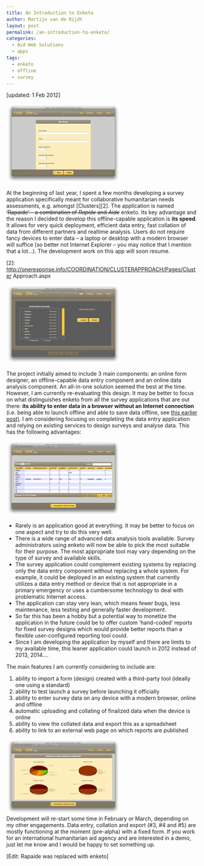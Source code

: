 ```yaml
---
title: An Introduction to Enketo
author: Martijn van de Rijdt
layout: post
permalink: /an-introduction-to-enketo/
categories:
  - Aid Web Solutions
  - apps
tags:
  - enketo
  - offline
  - survey
---
```

\[updated: 1 Feb 2012\]

![screenshot of Rapaide][1]

 [1]: ../files/2012/01/Screen-Shot-2012-01-02-at-4.52.53-PM-300x209.png "Rapaide "

At the beginning of last year, I spent a few months developing a survey application specifically meant for collaborative humanitarian needs assessments, e.g. amongst [Clusters][2]. The application is named ~~‘Rapaide’ – a combination of *Rapide* and *Aide*~~ enketo. Its key advantage and the reason I decided to develop this offline-capable application is **its speed**. It allows for very quick deployment, efficient data entry, fast collation of data from different partners and realtime analysis. Users do not require fancy devices to enter data – a laptop or desktop with a modern browser will suffice (so better not Internet Explorer – you may notice that I mention that a lot…). The development work on this app will soon resume.

 [2]: http://oneresponse.info/COORDINATION/CLUSTERAPPROACH/Pages/Cluster Approach.aspx

![screenshot of Rapaide][3]

 [3]: ../files/2012/01/Screen-Shot-2012-01-02-at-4.56.37-PM-300x209.png "Rapaide Local Data"

The project initially aimed to include 3 main components: an online form designer, an offline-capable data entry component and an online data analysis component. An all-in-one solution seemed the best at the time. However, I am currently re-evaluating this design. It may be better to focus on what distinguishes enketo from all the survey applications that are out there: **its ability to enter data in a browser without an Internet connection** (i.e. being able to launch offline and able to save data offline, see [this earlier post)][4]. I am considering focusing on completing the data entry application and relying on existing services to design surveys and analyse data. This has the following advantages:

 [4]: ../offline-capable-web-applications/

![screenshot of Rapaide][5]

 [5]: ../files/2012/01/Screen-Shot-2012-01-02-at-4.57.34-PM-300x198.png "Rapaide Analysis 1"

*   Rarely is an application good at everything. It may be better to focus on one aspect and try to do this very well.
*   There is a wide range of advanced data analysis tools available. Survey administrators using enketo will now be able to pick the most suitable for their purpose. The most appropriate tool may vary depending on the type of survey and available skills.
*   The survey application could complement existing systems by replacing only the data entry component without replacing a whole system. For example, it could be deployed in an existing system that currently utilizes a data entry method or device that is not appropriate in a primary emergency or uses a cumbersome technology to deal with problematic Internet access.
*   The application can stay very lean, which means fewer bugs, less maintenance, less testing and generally faster development.
*   So far this has been a hobby but a potential way to monetize the application in the future could be to offer custom ‘hand-coded’ reports for fixed survey designs which would provide better reports than a flexible user-configured reporting tool could.
*   Since I am developing the application by myself and there are limits to my available time, this leaner application could launch in 2012 instead of 2013, 2014….

The main features I am currently considering to include are:

1.  ability to import a form (design) created with a third-party tool (ideally one using a standard)
2.  ability to test launch a survey before launching it officially
3.  ability to enter survey data on any device with a modern browser, online and offline
4.  automatic uploading and collating of finalized data when the device is online
5.  ability to view the collated data and export this as a spreadsheet
6.  ability to link to an external web page on which reports are published

![screenshot of Rapaide][6]  
Development will re-start some time in February or March, depending on my other engagements. Data entry, collation and export (#3, #4 and #5) are mostly functioning at the moment (pre-alpha) with a fixed form. If you work for an international humanitarian aid agency and are interested in a demo, just let me know and I would be happy to set something up.

 [6]: ../files/2012/01/Screen-Shot-2012-01-02-at-4.57.43-PM-300x198.png "Rapaide Analysis 2"

\[Edit: Rapaide was replaced with enketo\]
